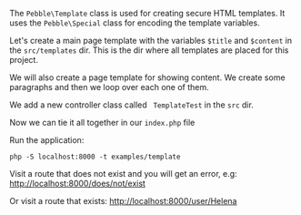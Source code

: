 The `Pebble\Template` class is used for creating secure HTML templates. It uses the
`Pebble\Special` class for encoding the template variables. 

Let's create a main page template with the variables `$title` and `$content` in the `src/templates` dir.
This is the dir where all templates are placed for this project. 

<!-- include: src/templates/main.php -->

We will also create a page template for showing content. We create some paragraphs
and then we loop over each one of them.

<!-- include: src/templates/page.php -->

We add a new controller class called ` TemplateTest` in the `src` dir. 

<!-- include: src/TemplateTest.php -->

Now we can tie it all together in our `index.php` file

<!-- include: examples/template/index.php -->

Run the application:

    php -S localhost:8000 -t examples/template

Visit a route that does not exist and you will get an error, e.g: 
[http://localhost:8000/does/not/exist](http://localhost:8000/does/not/exist)

Or visit a route that exists:
[http://localhost:8000/user/Helena](http://localhost:8000/user/Helena)
